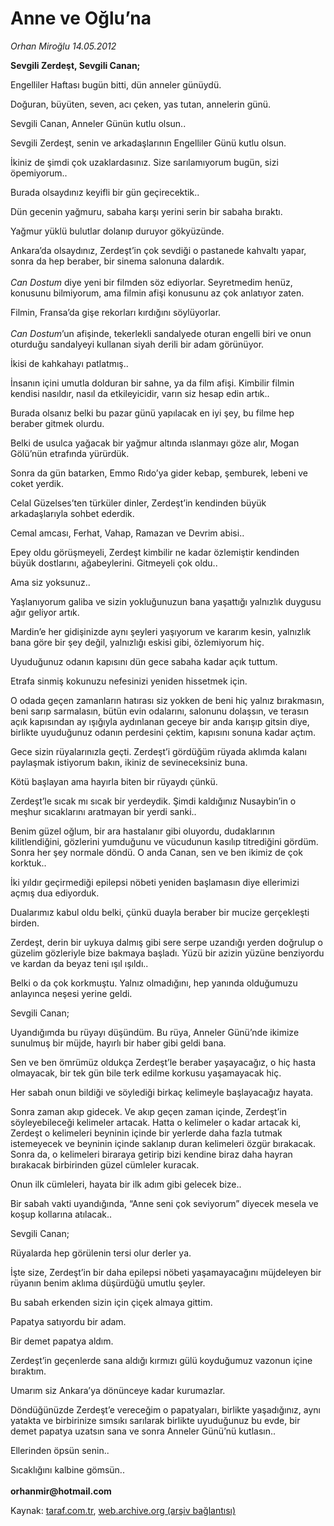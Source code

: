 # Anne ve Oğlu’na

*Orhan Miroğlu 14.05.2012*

<div class="yazi"><p><b>Sevgili Zerdeşt, Sevgili Canan;</b></p>
<p>Engelliler Haftası bugün bitti, dün anneler günüydü. </p>
<p>Doğuran, büyüten, seven, acı çeken, yas tutan, annelerin günü. </p>
<p>Sevgili Canan, Anneler Günün kutlu olsun..</p>
<p>Sevgili Zerdeşt, senin ve arkadaşlarının Engelliler Günü kutlu olsun.</p>
<p>İkiniz de şimdi çok uzaklardasınız. Size sarılamıyorum bugün, sizi öpemiyorum.. </p>
<p>Burada olsaydınız keyifli bir gün geçirecektik.. </p>
<p>Dün gecenin yağmuru, sabaha karşı yerini serin bir sabaha bıraktı.</p>
<p>Yağmur yüklü bulutlar dolanıp duruyor gökyüzünde.</p>
<p>Ankara’da olsaydınız, Zerdeşt’in çok sevdiği o pastanede kahvaltı yapar, sonra da hep beraber, bir sinema salonuna dalardık.<br/><br/><i>Can Dostum</i> diye yeni bir filmden söz ediyorlar. Seyretmedim henüz, konusunu bilmiyorum, ama filmin afişi konusunu az çok anlatıyor zaten. </p>
<p>Filmin, Fransa’da gişe rekorları kırdığını söylüyorlar.<br/><br/><i>Can Dostum</i>’un afişinde, tekerlekli sandalyede oturan engelli biri ve onun oturduğu sandalyeyi kullanan siyah derili bir adam görünüyor.</p>
<p>İkisi de kahkahayı patlatmış..</p>
<p>İnsanın içini umutla dolduran bir sahne, ya da film afişi. Kimbilir filmin kendisi nasıldır, nasıl da etkileyicidir, varın siz hesap edin artık..</p>
<p>Burada olsanız belki bu pazar günü yapılacak en iyi şey, bu filme hep beraber gitmek olurdu.</p>
<p>Belki de usulca yağacak bir yağmur altında ıslanmayı göze alır, Mogan Gölü’nün etrafında yürürdük. </p>
<p>Sonra da gün batarken, Emmo Rıdo’ya gider kebap, şemburek, lebeni ve coket yerdik.</p>
<p>Celal Güzelses’ten türküler dinler, Zerdeşt’in kendinden büyük arkadaşlarıyla sohbet ederdik.</p>
<p>Cemal amcası, Ferhat, Vahap, Ramazan ve Devrim abisi.. </p>
<p>Epey oldu görüşmeyeli, Zerdeşt kimbilir ne kadar özlemiştir kendinden büyük dostlarını, ağabeylerini. Gitmeyeli çok oldu..</p>
<p>Ama siz yoksunuz..</p>
<p>Yaşlanıyorum galiba ve sizin yokluğunuzun bana yaşattığı yalnızlık duygusu ağır geliyor artık. </p>
<p>Mardin’e her gidişinizde aynı şeyleri yaşıyorum ve kararım kesin, yalnızlık bana göre bir şey değil, yalnızlığı eskisi gibi, özlemiyorum hiç.</p>
<p>Uyuduğunuz odanın kapısını dün gece sabaha kadar açık tuttum. </p>
<p>Etrafa sinmiş kokunuzu nefesinizi yeniden hissetmek için.</p>
<p>O odada geçen zamanların hatırası siz yokken de beni hiç yalnız bırakmasın, beni sarıp sarmalasın, bütün evin odalarını, salonunu dolaşsın, ve terasın açık kapısından ay ışığıyla aydınlanan geceye bir anda karışıp gitsin diye, birlikte uyuduğunuz odanın perdesini çektim, kapısını sonuna kadar açtım.</p>
<p>Gece sizin rüyalarınızla geçti. Zerdeşt’i gördüğüm rüyada aklımda kalanı paylaşmak istiyorum bakın, ikiniz de sevineceksiniz buna. </p>
<p>Kötü başlayan ama hayırla biten bir rüyaydı çünkü.</p>
<p>Zerdeşt’le sıcak mı sıcak bir yerdeydik. Şimdi kaldığınız Nusaybin’in o meşhur sıcaklarını aratmayan bir yerdi sanki..</p>
<p>Benim güzel oğlum, bir ara hastalanır gibi oluyordu, dudaklarının kilitlendiğini, gözlerini yumduğunu ve vücudunun kasılıp titrediğini gördüm. Sonra her şey normale döndü. O anda Canan, sen ve ben ikimiz de çok korktuk.. </p>
<p>İki yıldır geçirmediği epilepsi nöbeti yeniden başlamasın diye ellerimizi açmış dua ediyorduk. </p>
<p>Dualarımız kabul oldu belki, çünkü duayla beraber bir mucize gerçekleşti birden. </p>
<p>Zerdeşt, derin bir uykuya dalmış gibi sere serpe uzandığı yerden doğrulup o güzelim gözleriyle bize bakmaya başladı. Yüzü bir azizin yüzüne benziyordu ve kardan da beyaz teni ışıl ışıldı..</p>
<p>Belki o da çok korkmuştu. Yalnız olmadığını, hep yanında olduğumuzu anlayınca neşesi yerine geldi.</p>
<p>Sevgili Canan;</p>
<p>Uyandığımda bu rüyayı düşündüm. Bu rüya, Anneler Günü’nde ikimize sunulmuş bir müjde, hayırlı bir haber gibi geldi bana. </p>
<p>Sen ve ben ömrümüz oldukça Zerdeşt’le beraber yaşayacağız, o hiç hasta olmayacak, bir tek gün bile terk edilme korkusu yaşamayacak hiç.</p>
<p>Her sabah onun bildiği ve söylediği birkaç kelimeyle başlayacağız hayata.</p>
<p>Sonra zaman akıp gidecek. Ve akıp geçen zaman içinde, Zerdeşt’in söyleyebileceği kelimeler artacak. Hatta o kelimeler o kadar artacak ki, Zerdeşt o kelimeleri beyninin içinde bir yerlerde daha fazla tutmak istemeyecek ve beyninin içinde saklanıp duran kelimeleri özgür bırakacak. Sonra da, o kelimeleri biraraya getirip bizi kendine biraz daha hayran bırakacak birbirinden güzel cümleler kuracak.</p>
<p>Onun ilk cümleleri, hayata bir ilk adım gibi gelecek bize..</p>
<p>Bir sabah vakti uyandığında, “Anne seni çok seviyorum” diyecek mesela ve koşup kollarına atılacak..</p>
<p>Sevgili Canan;</p>
<p>Rüyalarda hep görülenin tersi olur derler ya.</p>
<p>İşte size, Zerdeşt’in bir daha epilepsi nöbeti yaşamayacağını müjdeleyen bir rüyanın benim aklıma düşürdüğü umutlu şeyler.</p>
<p>Bu sabah erkenden sizin için çiçek almaya gittim.</p>
<p>Papatya satıyordu bir adam. </p>
<p>Bir demet papatya aldım. </p>
<p>Zerdeşt’in geçenlerde sana aldığı kırmızı gülü koyduğumuz vazonun içine bıraktım.</p>
<p>Umarım siz Ankara’ya dönünceye kadar kurumazlar.</p>
<p>Döndüğünüzde Zerdeşt’e vereceğim o papatyaları, birlikte yaşadığınız, aynı yatakta ve birbirinize sımsıkı sarılarak birlikte uyuduğunuz bu evde, bir demet papatya uzatsın sana ve sonra Anneler Günü’nü kutlasın..</p>
<p>Ellerinden öpsün senin..</p>
<p>Sıcaklığını kalbine gömsün..<br/><br/><b>orhanmir@hotmail.com</b></p>
</div>

Kaynak: [taraf.com.tr](http://www.taraf.com.tr/orhan-miroglu/makale-anne-ve-oglu-na.htm), [web.archive.org (arşiv bağlantısı)](http://web.archive.org/web/20130721220058/http://www.taraf.com.tr/orhan-miroglu/makale-anne-ve-oglu-na.htm)

